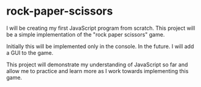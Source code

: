 # rock-paper-scissors
I will be creating my first JavaScript program from scratch. This project will be
a simple implementation of the "rock paper scissors" game.

Initially this will be implemented only in the console. In the future. I will add a GUI to the game.

This project will demonstrate my understanding of JavaScript so far and allow me to practice 
and learn more as I work towards implementing this game.